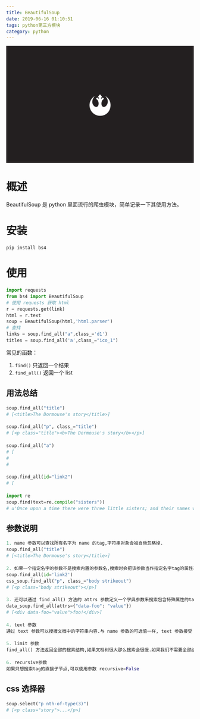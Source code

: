 ```yaml
---
title: BeautifulSoup
date: 2019-06-16 01:10:51
tags: python第三方模块
category: python
---
```

![img](https://raw.githubusercontent.com/01x01/github-blog/master/source/img/alliance.png)
# 概述
BeautifulSoup 是 python 里面流行的爬虫模块，简单记录一下其使用方法。

# 安装
```
pip install bs4
```

# 使用
```python
import requests
from bs4 import BeautifulSoup
# 使用 requests 获取 html
r = requests.get(link)
html = r.text
soup = BeautifulSoup(html,'html.parser')
# 查找
links = soup.find_all("a",class_='d1')
titles = soup.find_all('a',class_="ico_1")
```
常见的函数：

1. `find()` 只返回一个结果
1. `find_all()` 返回一个 list 

## 用法总结
```python
soup.find_all("title")
# [<title>The Dormouse's story</title>]

soup.find_all("p", class_="title")
# [<p class="title"><b>The Dormouse's story</b></p>]

soup.find_all("a")
# [
#  
#  

soup.find_all(id="link2")
# [

import re
soup.find(text=re.compile("sisters"))
# u'Once upon a time there were three little sisters; and their names were\n'
```

## 参数说明
```python
1. name 参数可以查找所有名字为 name 的tag,字符串对象会被自动忽略掉.
soup.find_all("title")
# [<title>The Dormouse's story</title>]

2. 如果一个指定名字的参数不是搜索内置的参数名,搜索时会把该参数当作指定名字tag的属性来搜索,如果包含一个名字为 id 的参数,Beautiful Soup会搜索每个tag的”id”属性.
soup.find_all(id='link2')
css_soup.find_all("p", class_="body strikeout")
# [<p class="body strikeout"></p>]

3. 还可以通过 find_all() 方法的 attrs 参数定义一个字典参数来搜索包含特殊属性的tag:
data_soup.find_all(attrs={"data-foo": "value"})
# [<div data-foo="value">foo!</div>]

4. text 参数
通过 text 参数可以搜搜文档中的字符串内容.与 name 参数的可选值一样, text 参数接受 字符串 , 正则表达式 , 列表, True . 

5. limit 参数
find_all() 方法返回全部的搜索结构,如果文档树很大那么搜索会很慢.如果我们不需要全部结果,可以使用 limit 参数限制返回结果的数量.效果与SQL中的limit关键字类似,当搜索到的结果数量达到 limit 的限制时,就停止搜索返回结果.

6. recursive参数
如果只想搜索tag的直接子节点,可以使用参数 recursive=False 
```

## css 选择器
```python
soup.select("p nth-of-type(3)")
# [<p class="story">...</p>]
```

